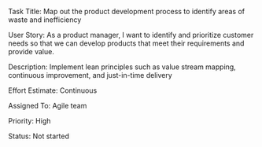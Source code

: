 Task Title: Map out the product development process to identify areas of waste and inefficiency

User Story: As a product manager, I want to identify and prioritize customer needs so that we can develop products that meet their requirements and provide value.

Description: Implement lean principles such as value stream mapping, continuous improvement, and just-in-time delivery

Effort Estimate: Continuous

Assigned To: Agile team

Priority: High

Status: Not started
